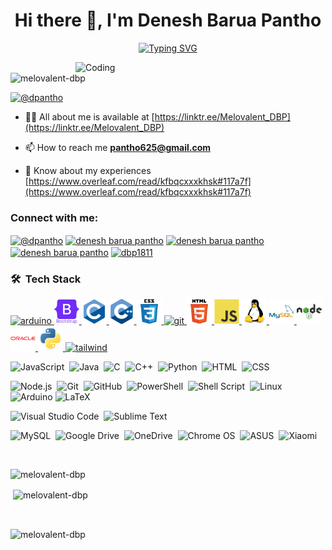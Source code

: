 <!--![logo](src)-->
<h1 align="center">Hi there 👋, I'm Denesh Barua Pantho</h1>
<p align="center">
  <a href="https://git.io/typing-svg"><img src="https://readme-typing-svg.demolab.com?font=Fira+Code&pause=1000&color=00F706&random=false&width=435&lines=Student+at+CSE+%2C+CUET" alt="Typing SVG" /></a>
</p>

<img align="right" alt="Coding" width="400" src="https://camo.githubusercontent.com/7de37139d0b4c1ce40865e799b446c0e963a3dd8fb68d239707237c40604fa3d/68747470733a2f2f63646e2e6472696262626c652e636f6d2f75736572732f3733303730332f73637265656e73686f74732f363538313234332f6176656e746f2e676966">
<p align="left"> <img src="https://komarev.com/ghpvc/?username=melovalent-dbp&label=Profile%20views&color=0e75b6&style=flat" alt="melovalent-dbp" /> </p>

<p align="left"> <a href="https://twitter.com/@dpantho" target="blank"><img src="https://img.shields.io/twitter/follow/@dpantho?logo=twitter&style=for-the-badge" alt="@dpantho" /></a> </p>

- 👨‍💻 All about me is available at [https://linktr.ee/Melovalent_DBP](https://linktr.ee/Melovalent_DBP)

- 📫 How to reach me **pantho625@gmail.com**

- 📄 Know about my experiences [https://www.overleaf.com/read/kfbqcxxxkhsk#117a7f](https://www.overleaf.com/read/kfbqcxxxkhsk#117a7f)

<h3 align="left">Connect with me:</h3>
<p align="left">
<a href="https://twitter.com/@dpantho" target="blank"><img align="center" src="https://raw.githubusercontent.com/rahuldkjain/github-profile-readme-generator/master/src/images/icons/Social/twitter.svg" alt="@dpantho" height="30" width="40" /></a>
<a href="https://www.linkedin.com/in/denesh-barua-pantho-280772239" target="blank"><img align="center" src="https://raw.githubusercontent.com/rahuldkjain/github-profile-readme-generator/master/src/images/icons/Social/linked-in-alt.svg" alt="denesh barua pantho" height="30" width="40" /></a>
<a href="https://stackoverflow.com/users/18216470/denesh-barua-pantho" target="blank"><img align="center" src="https://raw.githubusercontent.com/rahuldkjain/github-profile-readme-generator/master/src/images/icons/Social/stack-overflow.svg" alt="denesh barua pantho" height="30" width="40" /></a>
<a href="https://www.facebook.com/profile.php?id=100015267706651" target="blank"><img align="center" src="https://raw.githubusercontent.com/rahuldkjain/github-profile-readme-generator/master/src/images/icons/Social/facebook.svg" alt="denesh barua pantho" height="30" width="40" /></a>
<a href="https://discord.gg/dbp1811" target="blank"><img align="center" src="https://raw.githubusercontent.com/rahuldkjain/github-profile-readme-generator/master/src/images/icons/Social/discord.svg" alt="dbp1811" height="30" width="40" /></a>
</p>

### 🛠 &nbsp;Tech Stack
<p align="left"> <a href="https://www.arduino.cc/" target="_blank" rel="noreferrer"> <img src="https://cdn.worldvectorlogo.com/logos/arduino-1.svg" alt="arduino" width="40" height="40"/> </a> <a href="https://getbootstrap.com" target="_blank" rel="noreferrer"> <img src="https://raw.githubusercontent.com/devicons/devicon/master/icons/bootstrap/bootstrap-plain-wordmark.svg" alt="bootstrap" width="40" height="40"/> </a> <a href="https://www.cprogramming.com/" target="_blank" rel="noreferrer"> <img src="https://raw.githubusercontent.com/devicons/devicon/master/icons/c/c-original.svg" alt="c" width="40" height="40"/> </a> <a href="https://www.w3schools.com/cpp/" target="_blank" rel="noreferrer"> <img src="https://raw.githubusercontent.com/devicons/devicon/master/icons/cplusplus/cplusplus-original.svg" alt="cplusplus" width="40" height="40"/> </a> <a href="https://www.w3schools.com/css/" target="_blank" rel="noreferrer"> <img src="https://raw.githubusercontent.com/devicons/devicon/master/icons/css3/css3-original-wordmark.svg" alt="css3" width="40" height="40"/> </a> <a href="https://git-scm.com/" target="_blank" rel="noreferrer"> <img src="https://www.vectorlogo.zone/logos/git-scm/git-scm-icon.svg" alt="git" width="40" height="40"/> </a> <a href="https://www.w3.org/html/" target="_blank" rel="noreferrer"> <img src="https://raw.githubusercontent.com/devicons/devicon/master/icons/html5/html5-original-wordmark.svg" alt="html5" width="40" height="40"/> </a> <a href="https://developer.mozilla.org/en-US/docs/Web/JavaScript" target="_blank" rel="noreferrer"> <img src="https://raw.githubusercontent.com/devicons/devicon/master/icons/javascript/javascript-original.svg" alt="javascript" width="40" height="40"/> </a> <a href="https://www.linux.org/" target="_blank" rel="noreferrer"> <img src="https://raw.githubusercontent.com/devicons/devicon/master/icons/linux/linux-original.svg" alt="linux" width="40" height="40"/> </a> <a href="https://www.mysql.com/" target="_blank" rel="noreferrer"> <img src="https://raw.githubusercontent.com/devicons/devicon/master/icons/mysql/mysql-original-wordmark.svg" alt="mysql" width="40" height="40"/> </a> <a href="https://nodejs.org" target="_blank" rel="noreferrer"> <img src="https://raw.githubusercontent.com/devicons/devicon/master/icons/nodejs/nodejs-original-wordmark.svg" alt="nodejs" width="40" height="40"/> </a> <a href="https://www.oracle.com/" target="_blank" rel="noreferrer"> <img src="https://raw.githubusercontent.com/devicons/devicon/master/icons/oracle/oracle-original.svg" alt="oracle" width="40" height="40"/> </a> <a href="https://www.python.org" target="_blank" rel="noreferrer"> <img src="https://raw.githubusercontent.com/devicons/devicon/master/icons/python/python-original.svg" alt="python" width="40" height="40"/> </a> <a href="https://tailwindcss.com/" target="_blank" rel="noreferrer"> <img src="https://www.vectorlogo.zone/logos/tailwindcss/tailwindcss-icon.svg" alt="tailwind" width="40" height="40"/> </a> </p>


![JavaScript](https://img.shields.io/badge/-JavaScript-05122A?style=flat&logo=javascript)&nbsp;
![Java](https://img.shields.io/badge/-Java-05122A?style=flat&logo=Java&logoColor=FFA518)&nbsp;
![C](https://img.shields.io/badge/-C-05122A?style=flat&logo=C&logoColor=A8B9CC)&nbsp;
![C++](https://img.shields.io/badge/-C++-05122A?style=flat&logo=C%2B%2B&logoColor=00599C)&nbsp;
![Python](https://img.shields.io/badge/-Python-05122A?style=flat&logo=python)&nbsp;
![HTML](https://img.shields.io/badge/-HTML-05122A?style=flat&logo=HTML5)&nbsp;
![CSS](https://img.shields.io/badge/-CSS-05122A?style=flat&logo=CSS3&logoColor=1572B6)&nbsp;
<!--![JSON](https://img.shields.io/badge/-JSON-05122A?style=flat&logo=json&logoColor=000000)&nbsp;-->
![Node.js](https://img.shields.io/badge/-Node.js-05122A?style=flat&logo=node.js&logoColor=339933)&nbsp;
![Git](https://img.shields.io/badge/-Git-05122A?style=flat&logo=git)&nbsp;
![GitHub](https://img.shields.io/badge/-GitHub-05122A?style=flat&logo=github)&nbsp;
![PowerShell](https://img.shields.io/badge/PowerShell-%235391FE.svg?style=for-the-badge&logo=powershell&logoColor=white)&nbsp;
![Shell Script](https://img.shields.io/badge/shell_script-%23121011.svg?style=for-the-badge&logo=gnu-bash&logoColor=white)&nbsp;
![Linux](https://img.shields.io/badge/Linux-FCC624?style=for-the-badge&logo=linux&logoColor=black)
![Arduino](https://img.shields.io/badge/-Arduino-00979D?style=for-the-badge&logo=Arduino&logoColor=white)
![LaTeX](https://img.shields.io/badge/latex-%23008080.svg?style=for-the-badge&logo=latex&logoColor=white)&nbsp;

<!--![Markdown](https://img.shields.io/badge/-Markdown-05122A?style=flat&logo=markdown)&nbsp;-->
![Visual Studio Code](https://img.shields.io/badge/-Visual%20Studio%20Code-05122A?style=flat&logo=visual-studio-code&logoColor=007ACC)&nbsp;
![Sublime Text](https://img.shields.io/badge/-Sublime%20Text-05122A?style=flat&logo=sublime-text&logoColor=FF9800)&nbsp;
<!--![PostgreSQL](https://img.shields.io/badge/-PostgreSQL-05122A?style=flat&logo=postgresql&logoColor=336791)&nbsp;-->
![MySQL](https://img.shields.io/badge/-MySQL-05122A?style=flat&logo=mysql&logoColor=4479A1)&nbsp;
![Google Drive](https://img.shields.io/badge/Google%20Drive-4285F4?style=for-the-badge&logo=googledrive&logoColor=white)&nbsp;
![OneDrive](https://img.shields.io/badge/OneDrive-white?style=for-the-badge&logo=Microsoft%20OneDrive&logoColor=0078D4)&nbsp;
![Chrome OS](https://img.shields.io/badge/chrome%20os-3d89fc?style=for-the-badge&logo=google%20chrome&logoColor=white)&nbsp;
![ASUS](https://img.shields.io/badge/asus-000080.svg?style=for-the-badge&logo=asus&logoColor=white)&nbsp;
![Xiaomi](https://img.shields.io/badge/Xiaomi-%23FF6900.svg?style=for-the-badge&logo=xiaomi&logoColor=white)&nbsp;

<br>
<p><img align="left" src="https://github-readme-stats.vercel.app/api/top-langs?username=melovalent-dbp&show_icons=true&locale=en&layout=compact" alt="melovalent-dbp" /></p>
<br>
<p>&nbsp;<img align="center" src="https://github-readme-stats.vercel.app/api?username=melovalent-dbp&show_icons=true&locale=en" alt="melovalent-dbp" /></p>
<br>
<p><img align="center" src="https://github-readme-streak-stats.herokuapp.com/?user=melovalent-dbp&" alt="melovalent-dbp" /></p>
